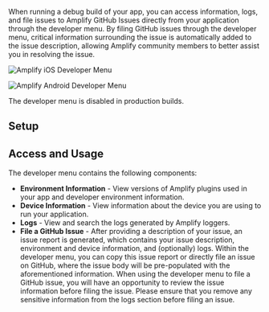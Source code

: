 When running a debug build of your app, you can access information, logs, 
and file issues to Amplify GitHub Issues directly from your application through the developer menu. 
By filing GitHub issues through the developer menu, critical information surrounding the issue is 
automatically added to the issue description, allowing Amplify community members to better assist 
you in resolving the issue.

<docs-filter platform="ios">

![Amplify iOS Developer Menu](~/images/debugging/iosDevMenu.png)

</docs-filter>

<docs-filter platform="android">

![Amplify Android Developer Menu](~/images/debugging/androidDevMenu.png)

</docs-filter>

<amplify-callout warning>

The developer menu is disabled in production builds.

</amplify-callout>

## Setup

<inline-fragment platform="ios" src="~/lib/debugging/fragments/ios/dev-menu/setup.md"></inline-fragment>
<inline-fragment platform="android" src="~/lib/debugging/fragments/android/dev-menu/setup.md"></inline-fragment>

## Access and Usage

<inline-fragment platform="ios" src="~/lib/debugging/fragments/ios/dev-menu/usage.md"></inline-fragment>
<inline-fragment platform="android" src="~/lib/debugging/fragments/android/dev-menu/usage.md"></inline-fragment>

The developer menu contains the following components:

* **Environment Information** - View versions of Amplify plugins used in your app and developer 
environment information.
* **Device Information** - View information about the device you are using to run your application.
* **Logs** - View and search the logs generated by Amplify loggers.
* **File a GitHub Issue** - After providing a description of your issue, an issue report is generated, 
which contains your issue description, environment and device information, and (optionally) logs. 
Within the developer menu, you can copy this issue report or directly file an issue on GitHub, 
where the issue body will be pre-populated with the aforementioned information. When using the 
developer menu to file a GitHub issue, you will have an opportunity to review the issue information 
before filing the issue. Please ensure that you remove any sensitive information from the logs 
section before filing an issue.